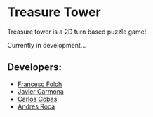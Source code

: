 # Treasure Tower

 Treasure tower is a 2D turn based puzzle game!
 
 Currently in development...
 
## Developers:
 
   - [Francesc Folch](https://github.com/Fran-FC)
   - [Javier Carmona](https://github.com/antonovtum)
   - [Carlos Cobas](https://github.com/CarlosCobas)
   - [Andres Roca](https://github.com/majezt1c)

